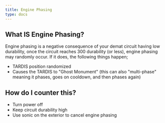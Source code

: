 ```yaml
---
title: Engine Phasing
type: docs
---
```

## What IS Engine Phasing? 
Engine phasing is a negative consequence of your demat circuit having low durability, once the circuit reaches 300 durability (or less), engine phasing may randomly occur. If it does, the following things happen;

* TARDIS position randomized
* Causes the TARDIS to "Ghost Monument" (this can also "multi-phase" meaning it phases, goes on cooldown, and then phases again) 

## How do I counter this?

+ Turn power off
+ Keep circuit durability high
+ Use sonic on the exterior to cancel engine phasing
